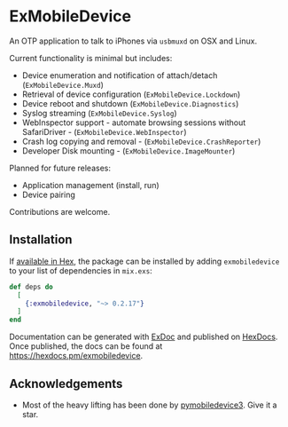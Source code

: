 # ExMobileDevice

An OTP application to talk to iPhones via `usbmuxd` on OSX and Linux.

Current functionality is minimal but includes:

- Device enumeration and notification of attach/detach (`ExMobileDevice.Muxd`)
- Retrieval of device configuration (`ExMobileDevice.Lockdown`)
- Device reboot and shutdown (`ExMobileDevice.Diagnostics`)
- Syslog streaming (`ExMobileDevice.Syslog`)
- WebInspector support - automate browsing sessions without SafariDriver -
  (`ExMobileDevice.WebInspector`)
- Crash log copying and removal - (`ExMobileDevice.CrashReporter`)
- Developer Disk mounting - (`ExMobileDevice.ImageMounter`)

Planned for future releases:

- Application management (install, run)
- Device pairing

Contributions are welcome.

## Installation

If [available in Hex](https://hex.pm/docs/publish), the package can be installed
by adding `exmobiledevice` to your list of dependencies in `mix.exs`:

```elixir
def deps do
  [
    {:exmobiledevice, "~> 0.2.17"}
  ]
end
```

Documentation can be generated with [ExDoc](https://github.com/elixir-lang/ex_doc)
and published on [HexDocs](https://hexdocs.pm). Once published, the docs can
be found at <https://hexdocs.pm/exmobiledevice>.

## Acknowledgements

- Most of the heavy lifting has been done by [pymobiledevice3](https://github.com/doronz88/pymobiledevice3). Give it a star.
